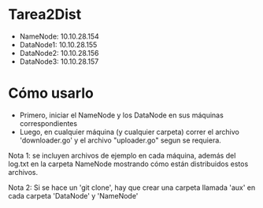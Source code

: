 # Tarea2Dist

- NameNode: 10.10.28.154
- DataNode1: 10.10.28.155
- DataNode2: 10.10.28.156
- DataNode3: 10.10.28.157

# Cómo usarlo

- Primero, iniciar el NameNode y los DataNode en sus máquinas correspondientes
- Luego, en cualquier máquina (y cualquier carpeta) correr el archivo 'downloader.go' y el archivo "uploader.go" segun se requiera.

Nota 1: se incluyen archivos de ejemplo en cada máquina, además del log.txt en la carpeta NameNode mostrando cómo están distribuidos estos archivos.

Nota 2: Si se hace un 'git clone', hay que crear una carpeta llamada 'aux' en cada carpeta 'DataNode' y 'NameNode'
